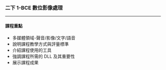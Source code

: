 ### 二下 1-BCE 數位影像處理

---

#### 課程重點

* 多媒體領域-聲音/影像/文字/語音
* 說明課程教學方式與評量標準
* 介紹課程使用的工具
* 強調課程所需的 DLL 及其重要性
* 展示課程成果